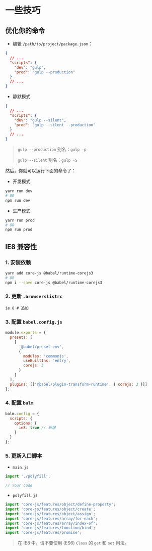 # 一些技巧

## 优化你的命令

- 编辑 `/path/to/project/package.json`：

```json
{
  // ...
  "scripts": {
    "dev": "gulp",
    "prod": "gulp --production"
  }
  // ...
}
```

- 静默模式

```json
{
  // ...
  "scripts": {
    "dev": "gulp --silent",
    "prod": "gulp --silent --production"
  }
  // ...
}
```

> `gulp --production` 别名：`gulp -p`
>
> `gulp --silent` 别名：`gulp -S`

然后，你就可以运行下面的命令了：

- 开发模式

```sh
yarn run dev
# OR
npm run dev
```

- 生产模式

```sh
yarn run prod
# OR
npm run prod
```

## IE8 兼容性

### 1. 安装依赖

```sh
yarn add core-js @babel/runtime-corejs3
# OR
npm i --save core-js @babel/runtime-corejs3
```

### 2. 更新 `.browserslistrc`

```
ie 8 # 追加
```

### 3. 配置 `babel.config.js`

```js
module.exports = {
  presets: [
    [
      '@babel/preset-env',
      {
        modules: 'commonjs',
        useBuiltIns: 'entry',
        corejs: 3
      }
    ]
  ],
  plugins: [['@babel/plugin-transform-runtime', { corejs: 3 }]]
};
```

### 4. 配置 `balm`

```js
balm.config = {
  scripts: {
    options: {
      ie8: true // 新增
    }
  }
};
```

### 5. 更新入口脚本

- `main.js`

```js
import './polyfill';

// Your code
```

- `polyfill.js`

```js
import 'core-js/features/object/define-property';
import 'core-js/features/object/create';
import 'core-js/features/object/assign';
import 'core-js/features/array/for-each';
import 'core-js/features/array/index-of';
import 'core-js/features/function/bind';
import 'core-js/features/promise';
```

> 在 IE8 中，请不要使用 (ES6) `Class` 的 `get` 和 `set` 用法。

